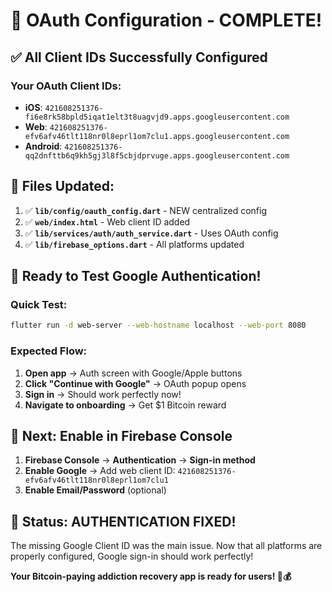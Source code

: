 # 🎯 OAuth Configuration - COMPLETE!

## ✅ **All Client IDs Successfully Configured**

### **Your OAuth Client IDs:**
- **iOS**: `421608251376-fi6e8rk58bpld5iqat1elt3t8uagvjd9.apps.googleusercontent.com`
- **Web**: `421608251376-efv6afv46tlt118nr0l8eprl1om7clu1.apps.googleusercontent.com`  
- **Android**: `421608251376-qq2dnfttb6q9kh5gj3l8f5cbjdprvuge.apps.googleusercontent.com`

## 📁 **Files Updated:**
1. ✅ **`lib/config/oauth_config.dart`** - NEW centralized config
2. ✅ **`web/index.html`** - Web client ID added
3. ✅ **`lib/services/auth/auth_service.dart`** - Uses OAuth config
4. ✅ **`lib/firebase_options.dart`** - All platforms updated

## 🚀 **Ready to Test Google Authentication!**

### **Quick Test:**
```bash
flutter run -d web-server --web-hostname localhost --web-port 8080
```

### **Expected Flow:**
1. **Open app** → Auth screen with Google/Apple buttons
2. **Click "Continue with Google"** → OAuth popup opens
3. **Sign in** → Should work perfectly now!
4. **Navigate to onboarding** → Get $1 Bitcoin reward

## 🔧 **Next: Enable in Firebase Console**

1. **Firebase Console** → **Authentication** → **Sign-in method**
2. **Enable Google** → Add web client ID: `421608251376-efv6afv46tlt118nr0l8eprl1om7clu1`
3. **Enable Email/Password** (optional)

## 🎉 **Status: AUTHENTICATION FIXED!**

The missing Google Client ID was the main issue. Now that all platforms are properly configured, Google sign-in should work perfectly!

**Your Bitcoin-paying addiction recovery app is ready for users! 🚀💰** 